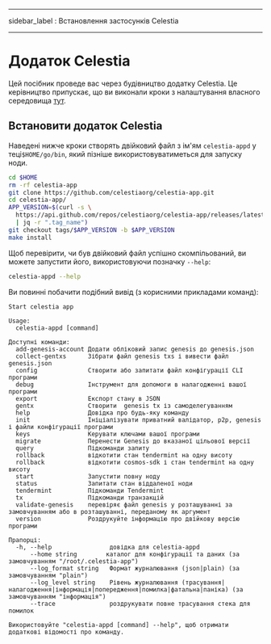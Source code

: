 - - -
sidebar_label : Встановлення застосунків Celestia
- - -

# Додаток Celestia
<!-- markdownlint-disable MD013 -->

Цей посібник проведе вас через будівництво додатку Celestia. Це керівництво припускає, що ви виконали кроки з налаштування власного середовища [тут](./environment.md).

## Встановити додаток Celestia

Наведені нижче кроки створять двійковий файл з ім'ям `celestia-appd` у теці`$HOME/go/bin`, який пізніше використовуватиметься для запуску ноди.

```sh
cd $HOME
rm -rf celestia-app
git clone https://github.com/celestiaorg/celestia-app.git
cd celestia-app/
APP_VERSION=$(curl -s \
  https://api.github.com/repos/celestiaorg/celestia-app/releases/latest \
  | jq -r ".tag_name")
git checkout tags/$APP_VERSION -b $APP_VERSION
make install
```

Щоб перевірити, чи був двійковий файл успішно скомпільований, ви можете запустити його, використовуючи позначку `--help`:

```sh
celestia-appd --help
```

Ви повинні побачити подібний вивід (з корисними прикладами команд):

```text
Start celestia app

Usage:
  celestia-appd [command]

Доступні команди:
  add-genesis-account Додати обліковий запис genesis до genesis.json
  collect-gentxs      Зібрати файл genesis txs і вивести файл genesis.json
  config              Створити або запитати файл конфігурації CLI програми
  debug               Інструмент для допомоги в налагодженні вашої програми
  export              Експорт стану в JSON
  gentx               Створити  genesis tx із самоделегуванням
  help                Довідка про будь-яку команду
  init                Ініціалізувати приватний валідатор, p2p, genesis і файли конфігурації програми
  keys                Керувати ключами вашої програми
  migrate             Перенести Genesis до вказаної цільової версії
  query               Підкоманди запиту
  rollback            відкотити стан tendermint на одну висоту
  rollback            відкотити cosmos-sdk і стан tendermint на одну висоту
  start               Запустити повну ноду
  status              Запитати стан віддаленої ноди
  tendermint          Підкоманди Tendermint
  tx                  Підкоманди транзакцій
  validate-genesis    перевіряє файл genesis у розташуванні за замовчуванням або в розташуванні, переданому як аргумент
  version             Роздрукуйте інформацію про двійкову версію програми

Прапорці:
  -h, --help                довідка для celestia-appd
      --home string        каталог для конфігурації та даних (за замовчуванням "/root/.celestia-app")
      --log_format string   Формат журналювання (json|plain) (за замовчуванням "plain")
      --log_level string    Рівень журналювання (трасування|налагодження|інформація|попередження|помилка|фатальна|паніка) (за замовчуванням "інформація")
      --trace               роздрукувати повне трасування стека для помилок

Використовуйте "celestia-appd [command] --help", щоб отримати додаткові відомості про команду.
```
